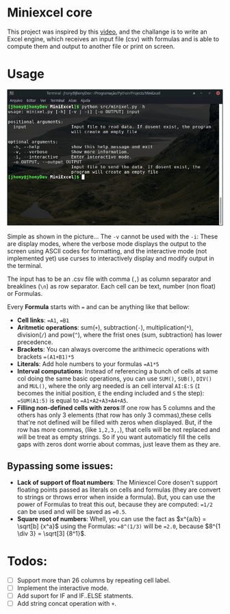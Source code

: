 # Miniexcel core

This project was inspired by this [video](https://www.youtube.com/watch?v=HCAgvKQDJng), and the challange is to write an Excel engine, which receives an input file (csv) with formulas and is able to compute them and output to another file or print on screen.


# Usage

![](MiniExcelHelp.png)

Simple as shown in the picture... The `-v` cannot be used with the `-i`: These are display modes, where the verbose mode displays the output to the screen using ASCII codes for formatting, and the interactive mode (not implemented yet) use curses to interactively display and modify output in the terminal.

The input has to be an .csv file with comma (`,`) as column separator and breaklines (`\n`) as row separator. Each cell can be text, number (non float) or Formulas.

Every **Formula** starts with `=` and can be anything like that bellow:

- **Cell links**: `=A1`, `=B1`
- **Aritmetic operations**: sum(`+`), subtraction(`-`), multiplication(`*`), division(`/`) and pow(`^`), where the frist ones (sum, subtraction) has lower precedence.
- **Brackets**: You can always overcome the arithimecic operations with brackets `=(A1+B1)*5`
- **Literals**: Add hole numbers to your formulas `=A1*5`
- **Interval computations**: Instead of referencing a bunch of cells at same col doing the same basic operations, you can use `SUM()`, `SUB()`, `DIV()` and `MUL()`, where the only arg needed is an cell interval `AI:E:S` (`I` becomes the initial position, `E` the ending included and `S` the step): `=SUM(A1:5)` is equal to `=A1+A2+A3+A4+A5`.
- **Filling non-defined cells with zeros**:If one row has 5 columns and the others has only 3 elements (that row has only 3 commas),these cells that're not defined will be filled with zeros when displayed. But, if the row has more commas, (like `1,2,3,,`), that cells will be not replaced and will be treat as empty strings. So if you want automaticly fill the cells gaps with zeros dont worrie about commas, just leave them as they are.

## Bypassing some issues:

- **Lack of support of float numbers**: The Miniexcel Core dosen't support floating points passed as literals on cells and formulas (they are convert to strings or throws error when inside a formula). But, you can use the power of Formulas to treat this out, because they are computed: `=1/2` can be used and will be saved as `=0.5`.
- **Square root of numbers**: Whell, you can use the fact as $x^{a/b} = \sqrt[b] {x^a}$ using the Formulas: `=8^(1/3)` will be `=2.0`, because $8^{1 \div 3} = \sqrt[3] {8^1}$.

# Todos:

- [ ] Support more than 26 columns by repeating cell label.
- [ ] Implement the interactive mode.
- [ ] Add suport for IF and IF..ELSE statments.
- [ ] Add string concat operation with `+`.